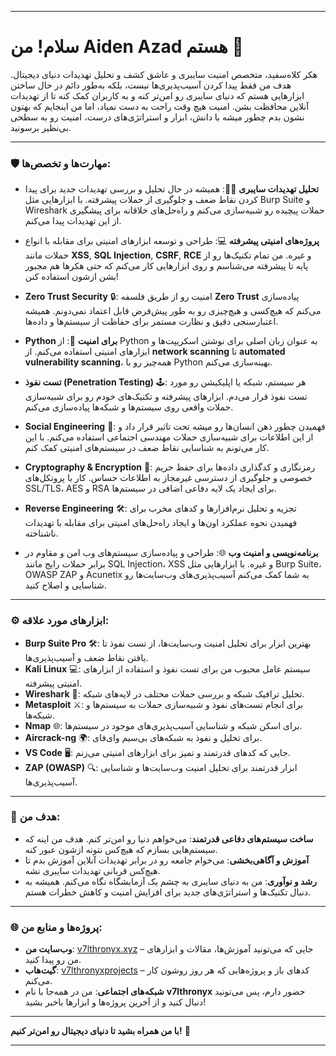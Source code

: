 

---

# سلام! من Aiden Azad هستم 🦾

هکر کلاه‌سفید، متخصص امنیت سایبری و عاشق کشف و تحلیل تهدیدات دنیای دیجیتال. هدف من فقط پیدا کردن آسیب‌پذیری‌ها نیست، بلکه به‌طور دائم در حال ساختن ابزارهایی هستم که دنیای سایبری رو امن‌تر کنه و به کاربران کمک کنه تا از تهدیدات آنلاین محافظت بشن. امنیت هیچ وقت راحت به دست نمیاد، اما من اینجایم که بهتون نشون بدم چطور میشه با دانش، ابزار و استراتژی‌های درست، امنیت رو به سطحی بی‌نظیر برسونید.

---

### 🛡️ مهارت‌ها و تخصص‌ها:

- **تحلیل تهدیدات سایبری** 🕵️‍♂️: همیشه در حال تحلیل و بررسی تهدیدات جدید برای پیدا کردن نقاط ضعف و جلوگیری از حملات پیشرفته. با ابزارهایی مثل Burp Suite و Wireshark حملات پیچیده رو شبیه‌سازی می‌کنم و راه‌حل‌های خلاقانه برای پیشگیری از این تهدیدات پیدا می‌کنم.
  
- **پروژه‌های امنیتی پیشرفته** 💻: طراحی و توسعه ابزارهای امنیتی برای مقابله با انواع حملات مانند **XSS**, **SQL Injection**, **CSRF**, **RCE** و غیره. من تمام تکنیک‌ها رو از پایه تا پیشرفته می‌شناسم و روی ابزارهایی کار می‌کنم که حتی هکرها هم مجبور بشن ازشون استفاده کنن!
  
- **Zero Trust Security** 🔒: امنیت رو از طریق فلسفه **Zero Trust** پیاده‌سازی می‌کنم که هیچ‌کسی و هیچ‌چیزی رو به طور پیش‌فرض قابل اعتماد نمی‌دونم. همیشه اعتبارسنجی دقیق و نظارت مستمر برای حفاظت از سیستم‌ها و داده‌ها.

- **Python برای امنیت** 🐍: از Python به عنوان زبان اصلی برای نوشتن اسکریپت‌ها و ابزارهای امنیتی استفاده می‌کنم. از **network scanning** تا **automated vulnerability scanning**، همه‌چیز رو با Python بهینه‌سازی می‌کنم.

- **تست نفوذ (Penetration Testing)** 🕹️: هر سیستم، شبکه یا اپلیکیشن رو مورد تست نفوذ قرار می‌دم. ابزارهای پیشرفته و تکنیک‌های خودم رو برای شبیه‌سازی حملات واقعی روی سیستم‌ها و شبکه‌ها پیاده‌سازی می‌کنم.

- **Social Engineering** 🧠: فهمیدن چطور ذهن انسان‌ها رو میشه تحت تاثیر قرار داد و از این اطلاعات برای شبیه‌سازی حملات مهندسی اجتماعی استفاده می‌کنم. با این کار می‌تونم به شناسایی نقاط ضعف در سیستم‌های امنیتی کمک کنم.

- **Cryptography & Encryption** 🔐: رمزنگاری و کدگذاری داده‌ها برای حفظ حریم خصوصی و جلوگیری از دسترسی غیرمجاز به اطلاعات حساس. کار با پروتکل‌های SSL/TLS، AES و RSA برای ایجاد یک لایه دفاعی اضافی در سیستم‌ها.

- **Reverse Engineering** 🛠️: تجزیه و تحلیل نرم‌افزارها و کدهای مخرب برای فهمیدن نحوه عملکرد اون‌ها و ایجاد راه‌حل‌های امنیتی برای مقابله با تهدیدات ناشناخته.

- **برنامه‌نویسی و امنیت وب** 🌐: طراحی و پیاده‌سازی سیستم‌های وب امن و مقاوم در برابر حملات رایج مانند SQL Injection، XSS و غیره. با ابزارهایی مثل Burp Suite، OWASP ZAP و Acunetix به شما کمک می‌کنم آسیب‌پذیری‌های وب‌سایت‌ها رو شناسایی و اصلاح کنید.

---

### ⚙️ ابزارهای مورد علاقه:

- **Burp Suite Pro** 🛠️: بهترین ابزار برای تحلیل امنیت وب‌سایت‌ها، از تست نفوذ تا یافتن نقاط ضعف و آسیب‌پذیری‌ها.
- **Kali Linux** 💻: سیستم عامل محبوب من برای تست نفوذ و استفاده از ابزارهای امنیتی پیشرفته.
- **Wireshark** 📡: تحلیل ترافیک شبکه و بررسی حملات مختلف در لایه‌های شبکه.
- **Metasploit** ⚔️: برای انجام تست‌های نفوذ و شبیه‌سازی حملات به سیستم‌ها و شبکه‌ها.
- **Nmap** 🌐: برای اسکن شبکه و شناسایی آسیب‌پذیری‌های موجود در سیستم‌ها.
- **Aircrack-ng** 🌍: برای تحلیل و نفوذ به شبکه‌های بی‌سیم وای‌فای.
- **VS Code** 🖥️: جایی که کدهای قدرتمند و تمیز برای ابزارهای امنیتی می‌زنم.
- **ZAP (OWASP)** 🔍: ابزار قدرتمند برای تحلیل امنیت وب‌سایت‌ها و شناسایی آسیب‌پذیری‌ها.
  
---

### 🎯 هدف من:

- **ساخت سیستم‌های دفاعی قدرتمند**: می‌خواهم دنیا رو امن‌تر کنم. هدف من اینه که سیستم‌هایی بسازم که هیچ‌کس نتونه ازشون عبور کنه.
- **آموزش و آگاهی‌بخشی**: می‌خوام جامعه رو در برابر تهدیدات آنلاین آموزش بدم تا هیچ‌کس قربانی تهدیدات سایبری نشه.
- **رشد و نوآوری**: من به دنیای سایبری به چشم یک آزمایشگاه نگاه می‌کنم. همیشه به دنبال تکنیک‌ها و استراتژی‌های جدید برای افزایش امنیت و کاهش خطرات هستم.

---

### 🌐 پروژه‌ها و منابع من:

- **وب‌سایت من**: [v7lthronyx.xyz](https://v7lthronyx.xyz) – جایی که می‌تونید آموزش‌ها، مقالات و ابزارهای من رو پیدا کنید.
- **گیت‌هاب**: [v7lthronyxprojects](https://github.com/v7lthronyxprojects) – کدهای باز و پروژه‌هایی که هر روز روشون کار می‌کنم.
- **شبکه‌های اجتماعی**: من در همه‌جا با نام **v7lthronyx** حضور دارم، پس می‌تونید دنبال کنید و از آخرین پروژه‌ها و ابزارها باخبر بشید!

---

**با من همراه بشید تا دنیای دیجیتال رو امن‌تر کنیم!** 🚀

---
